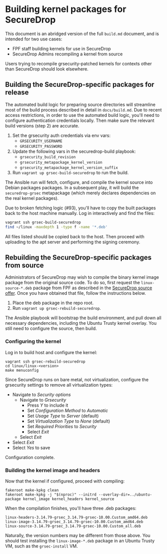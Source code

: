 # Building kernel packages for SecureDrop

This document is an abridged version of the full `build.md` document,
and is intended for two use cases:

  * FPF staff building kernels for use in SecureDrop
  * SecureDrop Admins recompiling a kernel from source

Users trying to recompile grsecurity-patched kernels for contexts other
than SecureDrop should look elsewhere.

## Building the SecureDrop-specific packages for release
The automated build logic for preparing source directories will streamline most
of the build process described in detail in `docs/build.md`. Due to recent
access restrictions, in order to use the automated build logic, you'll need
to configure authentication credentials locally. Then make sure the relevant
build versions (step 2) are accurate.

1. Set the grsecurity auth credentials via env vars:
    * `GRSECURITY_USERNAME`
    * `GRSECURITY_PASSWORD`
2. Update the following vars in the securedrop-build playbook:
    * `grsecurity_build_revision`
    * `grsecurity_metapackage_kernel_version`
    * `grsecurity_metapackage_kernel_version_suffix`
3. Run `vagrant up grsec-build-securedrop` to run the build.

The Ansible run will fetch, configure, and compile the kernel source
into Debian packages packages. In a subsequent play, it will build the
`securedrop-grsec` metapackage (which merely declares dependencies
on the real kernel packages).

Due to broken fetching logic (#93), you'll have to copy the built packages
back to the host machine manually. Log in interactively and find the files:

```bash
vagrant ssh grsec-build-securedrop
find ~/linux -maxdepth 1 -type f -name '*.deb'
```

All files listed should be copied back to the host. Then proceed
with uploading to the apt server and performing the signing ceremony.

## Rebuilding the SecureDrop-specific packages from source
Administrators of SecureDrop may wish to compile the binary kernel image
package from the original source code. To do so, first request the
`linux-source-*.deb` package from FPF as described in the
[SecureDrop source offer]. Once you have obtained that file, follow
the instructions below.

[SecureDrop source offer]: (https://github.com/freedomofpress/securedrop/blob/develop/SOURCE_OFFER)

1. Place the deb package in the repo root.
2. Run `vagrant up grsec-rebuild-securedrop`.

The Ansible playbook will bootstrap the build environment, and pull down all
necessary dependencies, including the Ubuntu Trusty kernel overlay. You still
need to configure the source, then build.

### Configuring the kernel

Log in to build host and configure the kernel:

```
vagrant ssh grsec-rebuild-securedrop
cd linux/linux-<version>
make menuconfig
```

Since SecureDrop runs on bare metal, not virtualization, configure
the grsecurity settings to remove all virtualization types:

 * Navigate to *Security options*
   * Navigate to *Grsecurity*
     * Press *Y* to include it
     * Set *Configuration Method* to *Automatic*
     * Set *Usage Type* to *Server* (default)
     * Set *Virtualization Type* to *None* (default)
     * Set *Required Priorities* to *Security*
     * Select *Exit*
   * Select *Exit*
 * Select *Exit*
 * Select *Yes* to save

Configuration complete.

### Building the kernel image and headers

Now that the kernel if configured, proceed with compiling:

```
fakeroot make-kpkg clean
fakeroot make-kpkg -j "$(nproc)" --initrd --overlay-dir=../ubuntu-package kernel_image kernel_headers kernel_source
```

When the compilation finishes, you'll have three .deb packages:

```
linux-headers-3.14.79-grsec_3.14.79-grsec-10.00.Custom_amd64.deb
linux-image-3.14.79-grsec_3.14.79-grsec-10.00.Custom_amd64.deb
linux-source-3.14.79-grsec_3.14.79-grsec-10.00.Custom_all.deb
```

Naturally, the version numbers may be different from those above. You should
test installing the `linux-image-*.deb` package in an Ubuntu Trusty VM,
such as the `grsec-install` VM.
